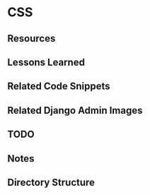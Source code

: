 # CSS

## Resources

## Lessons Learned

## Related Code Snippets

## Related Django Admin Images

## TODO

## Notes

## Directory Structure
